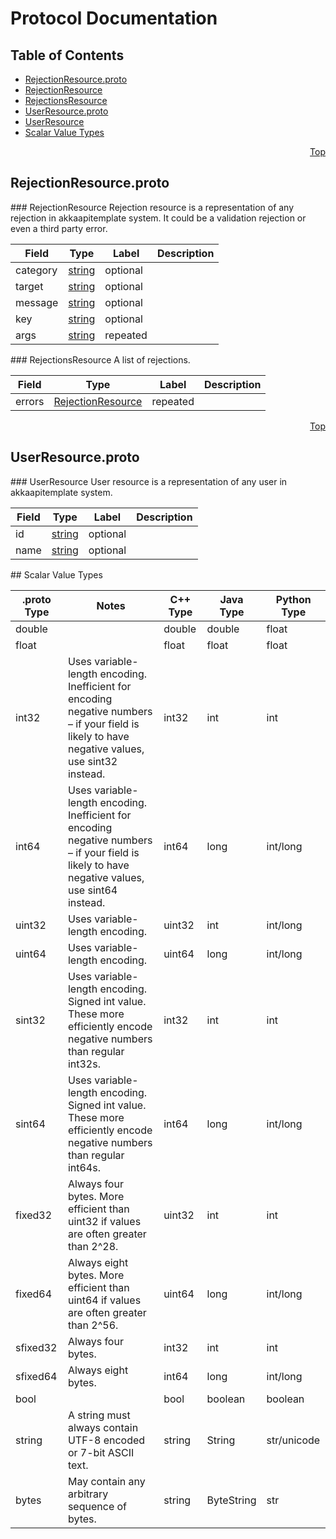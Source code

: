 # Protocol Documentation
<a name="top"/>

## Table of Contents
* [RejectionResource.proto](#RejectionResource.proto)
 * [RejectionResource](#com.akkaapitemplate.resources.RejectionResource)
 * [RejectionsResource](#com.akkaapitemplate.resources.RejectionsResource)
* [UserResource.proto](#UserResource.proto)
 * [UserResource](#com.akkaapitemplate.resources.UserResource)
* [Scalar Value Types](#scalar-value-types)

<a name="RejectionResource.proto"/>
<p align="right"><a href="#top">Top</a></p>

## RejectionResource.proto



<a name="com.akkaapitemplate.resources.RejectionResource"/>
### RejectionResource
Rejection resource is a representation of any rejection in akkaapitemplate system.
It could be a validation rejection or even a third party error.

| Field | Type | Label | Description |
| ----- | ---- | ----- | ----------- |
| category | [string](#string) | optional |  |
| target | [string](#string) | optional |  |
| message | [string](#string) | optional |  |
| key | [string](#string) | optional |  |
| args | [string](#string) | repeated |  |


<a name="com.akkaapitemplate.resources.RejectionsResource"/>
### RejectionsResource
A list of rejections.

| Field | Type | Label | Description |
| ----- | ---- | ----- | ----------- |
| errors | [RejectionResource](#com.akkaapitemplate.resources.RejectionResource) | repeated |  |






<a name="UserResource.proto"/>
<p align="right"><a href="#top">Top</a></p>

## UserResource.proto



<a name="com.akkaapitemplate.resources.UserResource"/>
### UserResource
User resource is a representation of any user in akkaapitemplate system.

| Field | Type | Label | Description |
| ----- | ---- | ----- | ----------- |
| id | [string](#string) | optional |  |
| name | [string](#string) | optional |  |







<a name="scalar-value-types"/>
## Scalar Value Types

| .proto Type | Notes | C++ Type | Java Type | Python Type |
| ----------- | ----- | -------- | --------- | ----------- |
| <a name="double"/> double |  | double | double | float |
| <a name="float"/> float |  | float | float | float |
| <a name="int32"/> int32 | Uses variable-length encoding. Inefficient for encoding negative numbers – if your field is likely to have negative values, use sint32 instead. | int32 | int | int |
| <a name="int64"/> int64 | Uses variable-length encoding. Inefficient for encoding negative numbers – if your field is likely to have negative values, use sint64 instead. | int64 | long | int/long |
| <a name="uint32"/> uint32 | Uses variable-length encoding. | uint32 | int | int/long |
| <a name="uint64"/> uint64 | Uses variable-length encoding. | uint64 | long | int/long |
| <a name="sint32"/> sint32 | Uses variable-length encoding. Signed int value. These more efficiently encode negative numbers than regular int32s. | int32 | int | int |
| <a name="sint64"/> sint64 | Uses variable-length encoding. Signed int value. These more efficiently encode negative numbers than regular int64s. | int64 | long | int/long |
| <a name="fixed32"/> fixed32 | Always four bytes. More efficient than uint32 if values are often greater than 2^28. | uint32 | int | int |
| <a name="fixed64"/> fixed64 | Always eight bytes. More efficient than uint64 if values are often greater than 2^56. | uint64 | long | int/long |
| <a name="sfixed32"/> sfixed32 | Always four bytes. | int32 | int | int |
| <a name="sfixed64"/> sfixed64 | Always eight bytes. | int64 | long | int/long |
| <a name="bool"/> bool |  | bool | boolean | boolean |
| <a name="string"/> string | A string must always contain UTF-8 encoded or 7-bit ASCII text. | string | String | str/unicode |
| <a name="bytes"/> bytes | May contain any arbitrary sequence of bytes. | string | ByteString | str |
